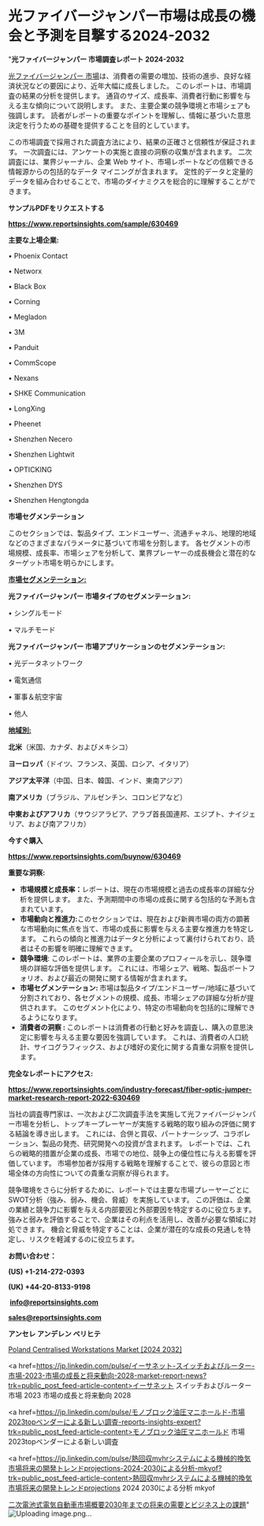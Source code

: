 # 光ファイバージャンパー市場は成長の機会と予測を目撃する2024-2032

"<strong>光ファイバージャンパー 市場調査レポート 2024-2032</strong>

<a href=https://www.reportsinsights.com/sample/630469>光ファイバージャンパー 市場</a>は、消費者の需要の増加、技術の進歩、良好な経済状況などの要因により、近年大幅に成長しました。 このレポートは、市場調査の結果の分析を提供します。 通貨のサイズ、成長率、消費者行動に影響を与える主な傾向について説明します。 また、主要企業の競争環境と市場シェアも強調します。 読者がレポートの重要なポイントを理解し、情報に基づいた意思決定を行うための基礎を提供することを目的としています。

この市場調査で採用された調査方法により、結果の正確さと信頼性が保証されます。 一次調査には、アンケートの実施と直接の洞察の収集が含まれます。 二次調査には、業界ジャーナル、企業 Web サイト、市場レポートなどの信頼できる情報源からの包括的なデータ マイニングが含まれます。 定性的データと定量的データを組み合わせることで、市場のダイナミクスを総合的に理解することができます。

<strong><b>サンプルPDFをリクエストする</b></strong>

<a href=https://www.reportsinsights.com/sample/630469><strong><u>https://www.reportsinsights.com/sample/630469</u></strong></a>

<strong>主要な上場企業:</strong>

• Phoenix Contact

• Networx

• Black Box

• Corning

• Megladon

• 3M

• Panduit

• CommScope

• Nexans

• SHKE Communication

• LongXing

• Pheenet

• Shenzhen Necero

• Shenzhen Lightwit

• OPTICKING

• Shenzhen DYS

• Shenzhen Hengtongda

<strong>市場セグメンテーション</strong>

このセクションでは、製品タイプ、エンドユーザー、流通チャネル、地理的地域などのさまざまなパラメータに基づいて市場を分割します。 各セグメントの市場規模、成長率、市場シェアを分析して、業界プレーヤーの成長機会と潜在的なターゲット市場を明らかにします。

<strong><u>市場セグメンテーション</u></strong><strong><u>:</u></strong>

<strong>光ファイバージャンパー 市場タイプのセグメンテーション:</strong>

• シングルモード

• マルチモード

<strong>光ファイバージャンパー 市場アプリケーションのセグメンテーション:</strong>

• 光データネットワーク

• 電気通信

• 軍事＆航空宇宙

• 他人

<strong><u>地域別</u></strong><strong><u>:</u></strong>

<strong>北米</strong>（米国、カナダ、およびメキシコ）

<strong>ヨーロッパ</strong>（ドイツ、フランス、英国、ロシア、イタリア）

<strong>アジア太平洋</strong>（中国、日本、韓国、インド、東南アジア）

<strong>南アメリカ</strong>（ブラジル、アルゼンチン、コロンビアなど）

<strong>中東およびアフリカ</strong>（サウジアラビア、アラブ首長国連邦、エジプト、ナイジェリア、および南アフリカ）

<strong>今すぐ購入</strong>

<a href=https://www.reportsinsights.com/buynow/630469><strong><u>https://www.reportsinsights.com/buynow/630469</u></strong></a>

<strong>重要な洞察:</strong>
<ul>
  <li><strong>市場規模と成長率：</strong>レポートは、現在の市場規模と過去の成長率の詳細な分析を提供します。 また、予測期間中の市場の成長に関する包括的な予測も含まれています。</li>
  <li><strong>市場動向と推進力:</strong>このセクションでは、現在および新興市場の両方の顕著な市場動向に焦点を当て、市場の成長に影響を与える主要な推進力を特定します。 これらの傾向と推進力はデータと分析によって裏付けられており、読者はその影響を明確に理解できます。</li>
  <li><strong>競争環境</strong>: このレポートは、業界の主要企業のプロフィールを示し、競争環境の詳細な評価を提供します。 これには、市場シェア、戦略、製品ポートフォリオ、および最近の開発に関する情報が含まれます。</li>
  <li><strong>市場セグメンテーション: </strong>市場は製品タイプ/エンドユーザー/地域に基づいて分割されており、各セグメントの規模、成長、市場シェアの詳細な分析が提供されます。 このセグメント化により、特定の市場動向を包括的に理解できるようになります。</li>
  <li><strong>消費者の洞察 : </strong>このレポートは消費者の行動と好みを調査し、購入の意思決定に影響を与える主要な要因を強調しています。 これは、消費者の人口統計、サイコグラフィックス、および嗜好の変化に関する貴重な洞察を提供します。</li>
</ul>
<strong>完全なレポートにアクセス:</strong>

<a href=https://www.reportsinsights.com/industry-forecast/fiber-optic-jumper-market-research-report-2022-630469><strong><u><b>https://www.reportsinsights.com/industry-forecast/fiber-optic-jumper-market-research-report-2022-630469</b></u></strong></a>

当社の調査専門家は、一次および二次調査手法を実施して光ファイバージャンパー市場を分析し、トップキープレーヤーが実施する戦略的取り組みの評価に関する結論を導き出します。 これには、合併と買収、パートナーシップ、コラボレーション、製品の発売、研究開発への投資が含まれます。 レポートでは、これらの戦略的措置が企業の成長、市場での地位、競争上の優位性に与える影響を評価しています。 市場参加者が採用する戦略を理解することで、彼らの意図と市場全体の方向性についての貴重な洞察が得られます。

競争環境をさらに分析するために、レポートでは主要な市場プレーヤーごとにSWOT分析（強み、弱み、機会、脅威）を実施しています。 この評価は、企業の業績と競争力に影響を与える内部要因と外部要因を特定するのに役立ちます。 強みと弱みを評価することで、企業はその利点を活用し、改善が必要な領域に対処できます。 機会と脅威を特定することは、企業が潜在的な成長の見通しを特定し、リスクを軽減するのに役立ちます。

<strong>お問い合わせ：</strong>

<strong>(US) +1-214-272-0393</strong>

<strong>(UK) +44-20-8133-9198</strong>

<strong> </strong><a href=info@reportsinsights.com><strong><u>info@reportsinsights.com</u></strong></a>

<a href=sales@reportsinsights.com><strong><u>sales@reportsinsights.com</u></strong></a>

<strong>アンセレ アンデレン ベリヒテ</strong>

<a href=https://www.linkedin.com/pulse/poland-centralised-workstations-market-trends-2qobe/>Poland Centralised Workstations Market [2024 2032]</a>

<a href=https://jp.linkedin.com/pulse/イーサネット-スイッチおよびルーター-市場-2023-市場の成長と将来動向-2028-market-report-news?trk=public_post_feed-article-content>イーサネット スイッチおよびルーター 市場 2023 市場の成長と将来動向 2028</a>

<a href=https://jp.linkedin.com/pulse/モノブロック油圧マニホールド-市場2023topベンダーによる新しい調査-reports-insights-expert?trk=public_post_feed-article-content>モノブロック油圧マニホールド 市場2023topベンダーによる新しい調査</a>

<a href=https://jp.linkedin.com/pulse/熱回収mvhrシステムによる機械的換気市場将来の開発トレンドprojections-2024-2030による分析-mkyof?trk=public_post_feed-article-content>熱回収mvhrシステムによる機械的換気市場将来の開発トレンドprojections 2024 2030による分析 mkyof</a>

<a href=https://www.linkedin.com/pulse/二次電池式電気自動車市場概要2030年までの将来の需要とビジネス上の課題-community-market-research-jopkf/>二次電池式電気自動車市場概要2030年までの将来の需要とビジネス上の課題</a>"
![Uploading image.png…]()
